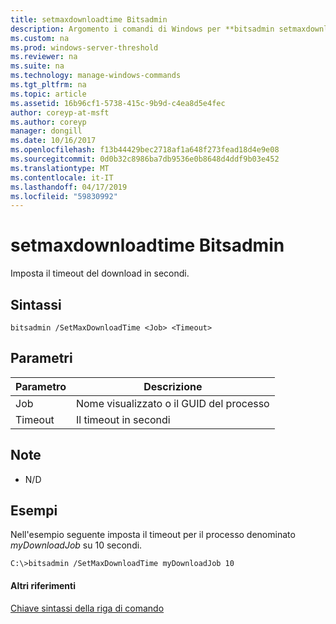 ```yaml
---
title: setmaxdownloadtime Bitsadmin
description: Argomento i comandi di Windows per **bitsadmin setmaxdownloadtime** -imposta il timeout del download in secondi.
ms.custom: na
ms.prod: windows-server-threshold
ms.reviewer: na
ms.suite: na
ms.technology: manage-windows-commands
ms.tgt_pltfrm: na
ms.topic: article
ms.assetid: 16b96cf1-5738-415c-9b9d-c4ea8d5e4fec
author: coreyp-at-msft
ms.author: coreyp
manager: dongill
ms.date: 10/16/2017
ms.openlocfilehash: f13b44429bec2718af1a648f273fead18d4e9e08
ms.sourcegitcommit: 0d0b32c8986ba7db9536e0b8648d4ddf9b03e452
ms.translationtype: MT
ms.contentlocale: it-IT
ms.lasthandoff: 04/17/2019
ms.locfileid: "59830992"
---
```

# <a name="bitsadmin-setmaxdownloadtime"></a>setmaxdownloadtime Bitsadmin



Imposta il timeout del download in secondi.

## <a name="syntax"></a>Sintassi

```
bitsadmin /SetMaxDownloadTime <Job> <Timeout>
```

## <a name="parameters"></a>Parametri

|Parametro|Descrizione|
|---------|-----------|
|Job|Nome visualizzato o il GUID del processo|
|Timeout|Il timeout in secondi|

## <a name="remarks"></a>Note

-   N/D

## <a name="BKMK_examples"></a>Esempi

Nell'esempio seguente imposta il timeout per il processo denominato *myDownloadJob* su 10 secondi.
```
C:\>bitsadmin /SetMaxDownloadTime myDownloadJob 10
```

#### <a name="additional-references"></a>Altri riferimenti

[Chiave sintassi della riga di comando](command-line-syntax-key.md)